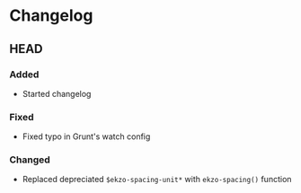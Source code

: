 # Changelog

## HEAD

### Added
- Started changelog

### Fixed
- Fixed typo in Grunt's watch config

### Changed
- Replaced depreciated `$ekzo-spacing-unit*` with `ekzo-spacing()` function
